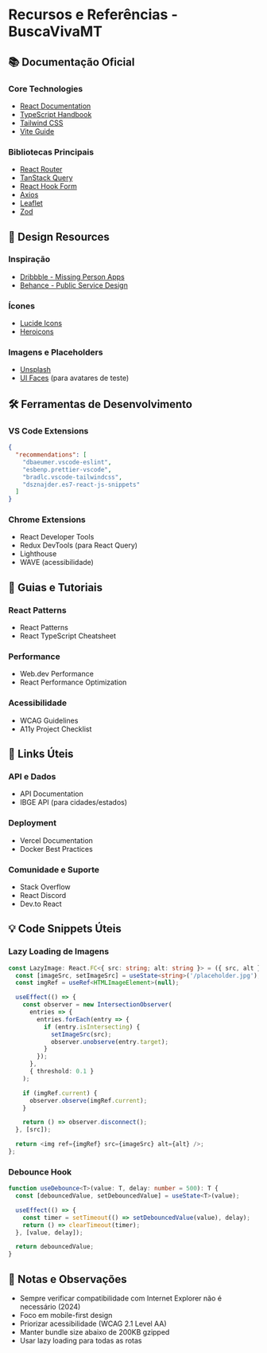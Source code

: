 # Recursos e Referências - BuscaVivaMT

## 📚 Documentação Oficial

### Core Technologies

-   [React Documentation](https://react.dev/)
-   [TypeScript Handbook](https://www.typescriptlang.org/docs/)
-   [Tailwind CSS](https://tailwindcss.com/docs)
-   [Vite Guide](https://vitejs.dev/guide/)

### Bibliotecas Principais

-   [React Router](https://reactrouter.com/)
-   [TanStack Query](https://tanstack.com/query)
-   [React Hook Form](https://react-hook-form.com/)
-   [Axios](https://axios-http.com/)
-   [Leaflet](https://leafletjs.com/)
-   [Zod](https://zod.dev/)

## 🎨 Design Resources

### Inspiração

-   [Dribbble - Missing Person
    Apps](https://dribbble.com/search/missing-person)
-   [Behance - Public Service
    Design](https://www.behance.net/search/projects?search=public%20service)

### Ícones

-   [Lucide Icons](https://lucide.dev/)
-   [Heroicons](https://heroicons.com/)

### Imagens e Placeholders

-   [Unsplash](https://unsplash.com/)
-   [UI Faces](https://uifaces.co/) (para avatares de teste)

## 🛠️ Ferramentas de Desenvolvimento

### VS Code Extensions

``` json
{
  "recommendations": [
    "dbaeumer.vscode-eslint",
    "esbenp.prettier-vscode",
    "bradlc.vscode-tailwindcss",
    "dsznajder.es7-react-js-snippets"
  ]
}
```

### Chrome Extensions

-   React Developer Tools
-   Redux DevTools (para React Query)
-   Lighthouse
-   WAVE (acessibilidade)

## 📖 Guias e Tutoriais

### React Patterns

-   React Patterns
-   React TypeScript Cheatsheet

### Performance

-   Web.dev Performance
-   React Performance Optimization

### Acessibilidade

-   WCAG Guidelines
-   A11y Project Checklist

## 🔗 Links Úteis

### API e Dados

-   API Documentation
-   IBGE API (para cidades/estados)

### Deployment

-   Vercel Documentation
-   Docker Best Practices

### Comunidade e Suporte

-   Stack Overflow
-   React Discord
-   Dev.to React

## 💡 Code Snippets Úteis

### Lazy Loading de Imagens

``` typescript
const LazyImage: React.FC<{ src: string; alt: string }> = ({ src, alt }) => {
  const [imageSrc, setImageSrc] = useState<string>('/placeholder.jpg');
  const imgRef = useRef<HTMLImageElement>(null);

  useEffect(() => {
    const observer = new IntersectionObserver(
      entries => {
        entries.forEach(entry => {
          if (entry.isIntersecting) {
            setImageSrc(src);
            observer.unobserve(entry.target);
          }
        });
      },
      { threshold: 0.1 }
    );

    if (imgRef.current) {
      observer.observe(imgRef.current);
    }

    return () => observer.disconnect();
  }, [src]);

  return <img ref={imgRef} src={imageSrc} alt={alt} />;
};
```

### Debounce Hook

``` typescript
function useDebounce<T>(value: T, delay: number = 500): T {
  const [debouncedValue, setDebouncedValue] = useState<T>(value);

  useEffect(() => {
    const timer = setTimeout(() => setDebouncedValue(value), delay);
    return () => clearTimeout(timer);
  }, [value, delay]);

  return debouncedValue;
}
```

## 📝 Notas e Observações

-   Sempre verificar compatibilidade com Internet Explorer não é
    necessário (2024)
-   Foco em mobile-first design
-   Priorizar acessibilidade (WCAG 2.1 Level AA)
-   Manter bundle size abaixo de 200KB gzipped
-   Usar lazy loading para todas as rotas
